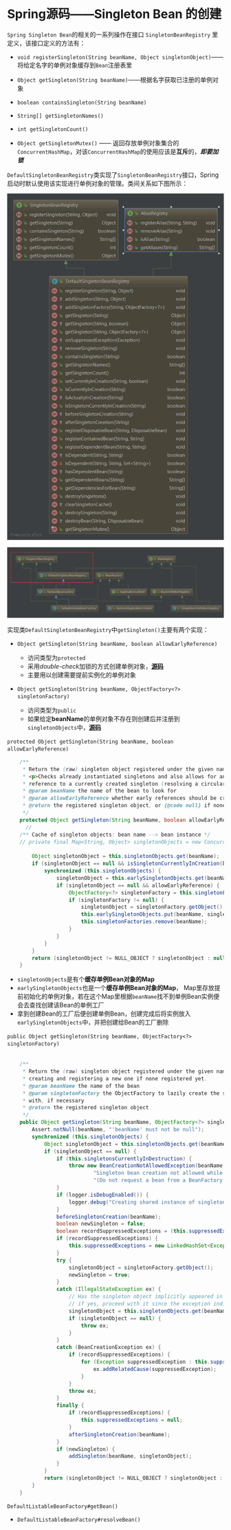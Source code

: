 # <a name="top">Spring源码——Singleton Bean 的创建</a>



`Spring Singleton Bean`的相关的一系列操作在接口 `SingletonBeanRegistry` 里定义，该接口定义的方法有：

+ `void registerSingleton(String beanName, Object singletonObject)`—— 将给定名字的单例对象缓存到`Bean`注册表里


+ `Object getSingleton(String beanName)`——根据名字获取已注册的单例对象


+ `boolean containsSingleton(String beanName)`


+ `String[] getSingletonNames()`


+ `int getSingletonCount()`


+ `Object getSingletonMutex()` —— 返回存放单例对象集合的`ConcurrentHashMap`，对该`ConcurrentHashMap`的使用应该是**互斥**的，***即要加锁***



`DefaultSingletonBeanRegistry`类实现了`SingletonBeanRegistry`接口，Spring启动时默认使用该实现进行单例对象的管理。类间关系如下图所示：

![DefaultSingletonBeanRegistry](https://github.com/HurricanGod/Home/blob/master/spring/img/DefaultSingletonBeanRegistry.png)

![BeanFactory](https://github.com/HurricanGod/Home/blob/master/spring/img/BeanFactory.png)





实现类`DefaultSingletonBeanRegistry`中`getSingleton()`主要有两个实现：

+ `Object getSingleton(String beanName, boolean allowEarlyReference)`
  + 访问类型为`protected`
  + 采用*double-check*加锁的方式创建单例对象，<a href="#protectedGetSingleton">**源码**<a>
  + 主要用以创建需要提前实例化的单例对象


+ `Object getSingleton(String beanName, ObjectFactory<?> singletonFactory)`
  + 访问类型为`public`
  + 如果给定**beanName**的单例对象不存在则创建后并注册到`singletonObjects`中，<a  href="#publicGetSingleton">**源码**</a>





<a name="protectedGetSingleton">`protected Object getSingleton(String beanName, boolean allowEarlyReference)`<a>

```java
	/**
	 * Return the (raw) singleton object registered under the given name.
	 * <p>Checks already instantiated singletons and also allows for an early
	 * reference to a currently created singleton (resolving a circular reference).
	 * @param beanName the name of the bean to look for
	 * @param allowEarlyReference whether early references should be created or not
	 * @return the registered singleton object, or {@code null} if none found
	 */
	protected Object getSingleton(String beanName, boolean allowEarlyReference) {
      // 
	/** Cache of singleton objects: bean name --> bean instance */
	// private final Map<String, Object> singletonObjects = new ConcurrentHashMap<String, Object>(256);

		Object singletonObject = this.singletonObjects.get(beanName);
		if (singletonObject == null && isSingletonCurrentlyInCreation(beanName)) {
			synchronized (this.singletonObjects) {
				singletonObject = this.earlySingletonObjects.get(beanName);
				if (singletonObject == null && allowEarlyReference) {
					ObjectFactory<?> singletonFactory = this.singletonFactories.get(beanName);
					if (singletonFactory != null) {
						singletonObject = singletonFactory.getObject();
						this.earlySingletonObjects.put(beanName, singletonObject);
						this.singletonFactories.remove(beanName);
					}
				}
			}
		}
		return (singletonObject != NULL_OBJECT ? singletonObject : null);
	}

```

+ `singletonObjects`是有个**缓存单例Bean对象的Map**
+ `earlySingletonObjects`也是一个**缓存单例Bean对象的Map**， Map里存放提前初始化的单例对象，若在这个Map里根据`beanName`找不到单例Bean实例便会去查找创建该Bean的单例工厂
+ 拿到创建Bean的工厂后便创建单例Bean，创建完成后将实例放入`earlySingletonObjects`中，并把创建给Bean的工厂删除





<a  name="publicGetSingleton">`public Object getSingleton(String beanName, ObjectFactory<?> singletonFactory)`</a>

```java

	/**
	 * Return the (raw) singleton object registered under the given name,
	 * creating and registering a new one if none registered yet.
	 * @param beanName the name of the bean
	 * @param singletonFactory the ObjectFactory to lazily create the singleton
	 * with, if necessary
	 * @return the registered singleton object
	 */
	public Object getSingleton(String beanName, ObjectFactory<?> singletonFactory) {
		Assert.notNull(beanName, "'beanName' must not be null");
		synchronized (this.singletonObjects) {
			Object singletonObject = this.singletonObjects.get(beanName);
			if (singletonObject == null) {
				if (this.singletonsCurrentlyInDestruction) {
					throw new BeanCreationNotAllowedException(beanName,
							"Singleton bean creation not allowed while singletons of this factory are in destruction " +
							"(Do not request a bean from a BeanFactory in a destroy method implementation!)");
				}
				if (logger.isDebugEnabled()) {
					logger.debug("Creating shared instance of singleton bean '" + beanName + "'");
				}
				beforeSingletonCreation(beanName);
				boolean newSingleton = false;
				boolean recordSuppressedExceptions = (this.suppressedExceptions == null);
				if (recordSuppressedExceptions) {
					this.suppressedExceptions = new LinkedHashSet<Exception>();
				}
				try {
					singletonObject = singletonFactory.getObject();
					newSingleton = true;
				}
				catch (IllegalStateException ex) {
					// Has the singleton object implicitly appeared in the meantime ->
					// if yes, proceed with it since the exception indicates that state.
					singletonObject = this.singletonObjects.get(beanName);
					if (singletonObject == null) {
						throw ex;
					}
				}
				catch (BeanCreationException ex) {
					if (recordSuppressedExceptions) {
						for (Exception suppressedException : this.suppressedExceptions) {
							ex.addRelatedCause(suppressedException);
						}
					}
					throw ex;
				}
				finally {
					if (recordSuppressedExceptions) {
						this.suppressedExceptions = null;
					}
					afterSingletonCreation(beanName);
				}
				if (newSingleton) {
					addSingleton(beanName, singletonObject);
				}
			}
			return (singletonObject != NULL_OBJECT ? singletonObject : null);
		}
	}

```







`DefaultListableBeanFactory#getBean()`

+ `DefaultListableBeanFactory#resolveBean()`